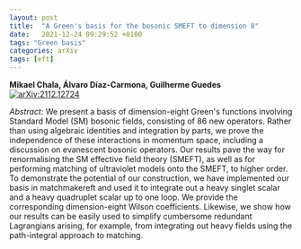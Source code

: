 ```yaml
---
layout: post
title:  "A Green's basis for the bosonic SMEFT to dimension 8"
date:   2021-12-24 09:29:52 +0100
tags: "Green basis"
categories: arXiv
tags: [eft]
---
```


 **Mikael Chala, Álvaro Díaz-Carmona, Guilherme Guedes**
[![arXiv:2112.12724](https://img.shields.io/badge/arXiv-2112.12724-00ff00)](https://arxiv.org/abs/2112.12724)

*Abstract:*
We present a basis of dimension-eight Green's functions involving Standard Model (SM) bosonic fields, consisting of 86 new operators. Rather than using algebraic identities and integration by parts, we prove the independence of these interactions in momentum space, including a discussion on evanescent bosonic operators. Our results pave the way for renormalising the SM effective field theory (SMEFT), as well as for performing matching of ultraviolet models onto the SMEFT, to higher order. To demonstrate the potential of our construction, we have implemented our basis in matchmakereft and used it to integrate out a heavy singlet scalar and a heavy quadruplet scalar up to one loop. We provide the corresponding dimension-eight Wilson coefficients. Likewise, we show how our results can be easily used to simplify cumbersome redundant Lagrangians arising, for example, from integrating out heavy fields using the path-integral approach to matching.
